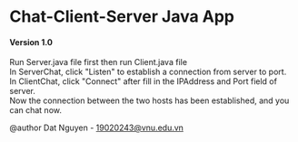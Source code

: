 # Chat-Client-Server Java App

#### Version 1.0
Run Server.java file first then run Client.java file  
In ServerChat, click "Listen" to establish a connection from server to port.  
In ClientChat, click "Connect" after fill in the IPAddress and Port field of server.  
Now the connection between the two hosts has been established, and you can chat now.  

@author Dat Nguyen - 19020243@vnu.edu.vn
